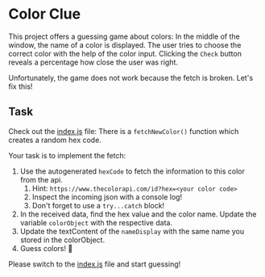 # Color Clue

This project offers a guessing game about colors: In the middle of the window, the name of a color is displayed. The user tries to choose the correct color with the help of the color input. Clicking the `Check` button reveals a percentage how close the user was right.

Unfortunately, the game does not work because the fetch is broken. Let's fix this!

## Task

Check out the [index.js](./js/index.js) file: There is a `fetchNewColor()` function which creates a random hex code.

Your task is to implement the fetch:

1. Use the autogenerated `hexCode` to fetch the information to this color from the api.
   1. Hint: `https://www.thecolorapi.com/id?hex=<your color code>`
   2. Inspect the incoming json with a console log!
   3. Don't forget to use a `try...catch` block!
2. In the received data, find the hex value and the color name. Update the variable `colorObject` with the respective data.
3. Update the textContent of the `nameDisplay` with the same name you stored in the colorObject.
4. Guess colors! 🎉

Please switch to the [index.js](./js/index.js) file and start guessing!

